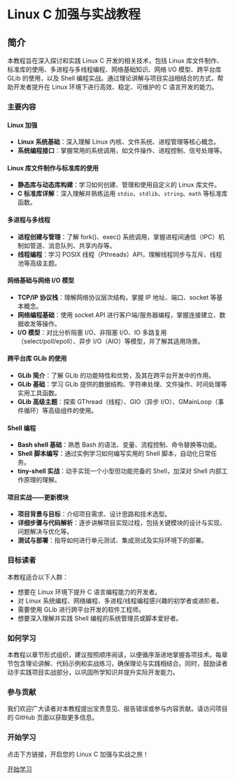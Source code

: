 # Linux C 加强与实战教程

## 简介

本教程旨在深入探讨和实践 Linux C 开发的相关技术，包括 Linux 库文件制作、标准库的使用、多进程与多线程编程、网络基础知识、网络 I/O 模型、跨平台库 GLib 的使用，以及 Shell 编程实战。通过理论讲解与项目实战相结合的方式，帮助开发者提升在 Linux 环境下进行高效、稳定、可维护的 C 语言开发的能力。

### 主要内容

#### Linux 加强

- **Linux 系统基础**：深入理解 Linux 内核、文件系统、进程管理等核心概念。
- **系统编程接口**：掌握常用的系统调用，如文件操作、进程控制、信号处理等。

#### Linux 库文件制作与标准库的使用

- **静态库与动态库构建**：学习如何创建、管理和使用自定义的 Linux 库文件。
- **C 标准库详解**：深入理解并熟练运用 `stdio`、`stdlib`、`string`、`math` 等标准库函数。

#### 多进程与多线程

- **进程创建与管理**：了解 fork()、exec() 系统调用，掌握进程间通信（IPC）机制如管道、消息队列、共享内存等。
- **线程编程**：学习 POSIX 线程（Pthreads）API，理解线程同步与互斥、线程池等高级主题。

#### 网络基础与网络 I/O 模型

- **TCP/IP 协议栈**：理解网络协议层次结构，掌握 IP 地址、端口、socket 等基本概念。
- **网络编程基础**：使用 socket API 进行客户端/服务器编程，掌握连接建立、数据收发等操作。
- **I/O 模型**：对比分析阻塞 I/O、非阻塞 I/O、IO 多路复用（select/poll/epoll）、异步 I/O（AIO）等模型，并了解其适用场景。

#### 跨平台库 GLib 的使用

- **GLib 简介**：了解 GLib 的功能特性和优势，及其在跨平台开发中的作用。
- **GLib 基础**：学习 GLib 提供的数据结构、字符串处理、文件操作、时间处理等实用工具函数。
- **GLib 高级主题**：探索 GThread（线程）、GIO（异步 I/O）、GMainLoop（事件循环）等高级组件的使用。

#### Shell 编程

- **Bash shell 基础**：熟悉 Bash 的语法、变量、流程控制、命令替换等功能。
- **Shell 脚本编写**：通过实例学习如何编写实用的 Shell 脚本，自动化日常任务。
- **tiny-shell 实战**：动手实现一个小型但功能完备的 Shell，加深对 Shell 内部工作原理的理解。

#### 项目实战——更新模块

- **项目背景与目标**：介绍项目需求、设计思路和技术选型。
- **详细步骤与代码解析**：逐步讲解项目实现过程，包括关键模块的设计与实现、问题解决与优化等。
- **测试与部署**：指导如何进行单元测试、集成测试及实际环境下的部署。

### 目标读者

本教程适合以下人群：

- 想要在 Linux 环境下提升 C 语言编程能力的开发者。
- 对 Linux 系统编程、网络编程、多进程/线程编程感兴趣的初学者或进阶者。
- 需要使用 GLib 进行跨平台开发的软件工程师。
- 想要深入理解并实践 Shell 编程的系统管理员或脚本爱好者。

### 如何学习

本教程以章节形式组织，建议按照顺序阅读，以便循序渐进地掌握各项技术。每章节包含理论讲解、代码示例和实战练习，确保理论与实践相结合。同时，鼓励读者动手实践项目实战部分，以巩固所学知识并提升实际开发能力。

### 参与贡献

我们欢迎广大读者对本教程提出宝贵意见、报告错误或参与内容贡献。请访问项目的 GitHub 页面以获取更多信息。

### 开始学习

点击下方链接，开启您的 Linux C 加强与实战之旅！

[开始学习](#)